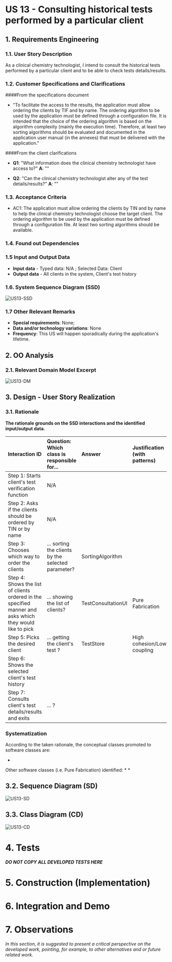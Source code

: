 # US 13 - Consulting historical tests performed by a particular client

## 1. Requirements Engineering

### 1.1. User Story Description

As a clinical chemistry technologist, I intend to consult the historical tests performed by a particular client and to be able to check tests details/results.

### 1.2. Customer Specifications and Clarifications

####From the specifications document

* "To facilitate the access to the results, the application must allow ordering the clients by TIF and by name. The ordering algorithm to be used by the application must be defined through a configuration file. It is intended that the choice of the ordering algorithm is based on the algorithm complexity (mainly the execution time). Therefore, at least two sorting algorithms should be evaluated and documented in the application user manual (in the annexes) that must be delivered with the application."

####From the client clarifications

* **Q1**: "What information does the clinical chemistry technologist have access to?" **A**: ""

* **Q2**: "Can the clinical chemistry technologist alter any of the test details/results?" **A**: ""


### 1.3. Acceptance Criteria

* AC1: The application must allow ordering the clients by TIN and by name to help the clinical chemistry technologist choose the target client. The ordering algorithm to be used by the application must be defined through a configuration file. At least two sorting algorithms should be available.

### 1.4. Found out Dependencies



### 1.5 Input and Output Data

* **Input data** - Typed data: N/A ; Selected Data: Client
* **Output data** - All clients in the system, Client's test history

### 1.6. System Sequence Diagram (SSD)

![US13-SSD](US13_SSD.svg)

### 1.7 Other Relevant Remarks

* **Special requirements**: None;
* **Data and/or technology variations**: None
* **Frequency**: This US will happen sporadically during the application's lifetime.

## 2. OO Analysis

### 2.1. Relevant Domain Model Excerpt

![US13-DM](US13_DM.svg)

## 3. Design - User Story Realization

### 3.1. Rationale

**The rationale grounds on the SSD interactions and the identified input/output data.**

| Interaction ID | Question: Which class is responsible for... | Answer  | Justification (with patterns)  |
|:-------------  |:---------------------|:------------|:---------------------------- |
| Step 1: Starts client's test verification function | N/A |  |  |
| Step 2: Asks if the clients should be ordered by TIN or by name | N/A |  |  |
| Step 3: Chooses which way to order the clients | ... sorting the clients by the selected parameter? | SortingAlgorithm |  |
| Step 4: Shows the list of clients ordered in the specified manner and asks which they would like to pick  | ... showing the list of clients? | TestConsultationUI | Pure Fabrication |
| Step 5: Picks the desired client | ... getting the client's test ? | TestStore | High cohesion/Low coupling |
| Step 6: Shows the selected client's test history |  |  |  |
| Step 7: Consults client's test details/results and exits | ... ? |  |  |


### Systematization ##

According to the taken rationale, the conceptual classes promoted to software classes are:

* 

Other software classes (i.e. Pure Fabrication) identified:
* 
* 

## 3.2. Sequence Diagram (SD)

![US13-SD](US13_SD.svg)

## 3.3. Class Diagram (CD)

![US13-CD](US13_CD.svg)

# 4. Tests

**_DO NOT COPY ALL DEVELOPED TESTS HERE_**



# 5. Construction (Implementation)




# 6. Integration and Demo



# 7. Observations

*In this section, it is suggested to present a critical perspective on the developed work, pointing, for example, to other alternatives and or future related work.*





